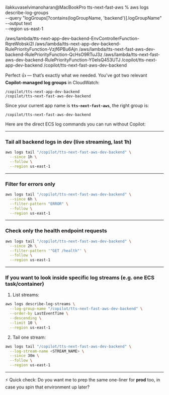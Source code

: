 ilakkuvaselvimanoharan@MacBookPro tts-next-fast-aws % aws logs describe-log-groups \
  --query "logGroups[?contains(logGroupName, 'backend')].logGroupName" \
  --output text \
  --region us-east-1

/aws/lambda/tts-next-app-dev-backend-EnvControllerFunction-RqreWobski2l /aws/lambda/tts-next-app-dev-backend-RulePriorityFunction-Vzjf6PBu6Ajn       /aws/lambda/tts-next-fast-aws-dev-backend-RulePriorityFunction-QcHsO9RTuJ3z     /aws/lambda/tts-next-fast-aws-dev-backend-RulePriorityFunction-Y0eIsQ453UTJ  /copilot/tts-next-app-dev-backend       /copilot/tts-next-fast-aws-dev-backend

Perfect 👍 — that’s exactly what we needed. You’ve got two relevant **Copilot-managed log groups** in CloudWatch:

```
/copilot/tts-next-app-dev-backend
/copilot/tts-next-fast-aws-dev-backend
```

Since your current app name is **`tts-next-fast-aws`**, the right group is:

```
/copilot/tts-next-fast-aws-dev-backend
```

Here are the direct ECS log commands you can run without Copilot:

---

### Tail all backend logs in **dev** (live streaming, last 1h)

```bash
aws logs tail "/copilot/tts-next-fast-aws-dev-backend" \
  --since 1h \
  --follow \
  --region us-east-1
```

---

### Filter for **errors only**

```bash
aws logs tail "/copilot/tts-next-fast-aws-dev-backend" \
  --since 6h \
  --filter-pattern "ERROR" \
  --follow \
  --region us-east-1
```

---

### Check only the **health endpoint** requests

```bash
aws logs tail "/copilot/tts-next-fast-aws-dev-backend" \
  --since 2h \
  --filter-pattern '"GET /health"' \
  --follow \
  --region us-east-1
```

---

### If you want to look inside **specific log streams** (e.g. one ECS task/container)

1. List streams:

```bash
aws logs describe-log-streams \
  --log-group-name "/copilot/tts-next-fast-aws-dev-backend" \
  --order-by LastEventTime \
  --descending \
  --limit 10 \
  --region us-east-1
```

2. Tail one stream:

```bash
aws logs tail "/copilot/tts-next-fast-aws-dev-backend" \
  --log-stream-name <STREAM_NAME> \
  --since 30m \
  --follow \
  --region us-east-1
```

---

⚡ Quick check: Do you want me to prep the same one-liner for **prod** too, in case you spin that environment up later?
